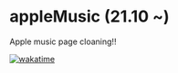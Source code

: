 # appleMusic (21.10 ~)
Apple music page cloaning!!

[![wakatime](https://wakatime.com/badge/user/edfb174f-997d-4b7d-adce-a0da65b85634/project/28ecb780-b5d3-4889-b87d-42612f0738c5.svg)](https://wakatime.com/badge/user/edfb174f-997d-4b7d-adce-a0da65b85634/project/28ecb780-b5d3-4889-b87d-42612f0738c5)
